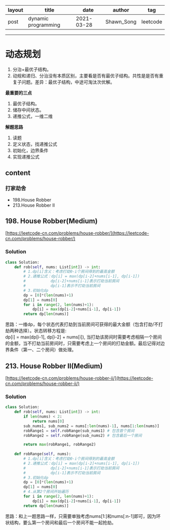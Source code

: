 |   layout  |   title | date | author  | tag |
|  ----  | ----  | ---- | ---- | ---- |
|  post | dynamic programming |  2021-03-28 | Shawn_Song  | leetcode
-------
 
# 动态规划  
1. 分治+最优子结构。
2. 动规和递归、分治没有本质区别，主要看是否有最优子结构。共性是是否有重复子问题。差异：最优子结构，中途可淘汰次优解。  

**最重要的三点**  
1. 最优子结构。
2. 储存中间状态。
3. 递推公式，一维二维   

**解题思路**  
1. 读题
2. 定义状态，找递推公式
3. 初始化，边界条件
4. 实现递推公式

## content
### 打家劫舍

* 198.House Robber
* 213.House Robber II


## 198. House Robber(Medium)

[https://leetcode-cn.com/problems/house-robber/](https://leetcode-cn.com/problems/house-robber/)

### Solution
```python
class Solution:
    def rob(self, nums: List[int]) -> int:
        # 1.dp[i]含义：考虑打劫0-i个房间得到的最高金额
        # 2.递推公式：dp[i] = max(dp[i-2]+nums[i-1], dp[i-1])
        #           dp[i-2]+nums[i-1]表示打劫当前房间
        #           dp[i-1]表示不打劫当前房间
        # 3.初始化dp
        dp = [0]*(len(nums)+1)
        dp[1] = nums[0]
        for i in range(2, len(nums)+1):
            dp[i] = max(dp[i-2]+nums[i-1], dp[i-1])
        return dp[len(nums)]
```
思路：一维dp，每个状态代表打劫到当前房间可获得的最大金额（包含打劫/不打劫两种选择）。状态转移方程是:  
dp[i] = max(dp[i-1], dp[i-2] + nums[i]),  当打劫该房间时需要考虑相隔一个房间的金额，当不打劫当前房间时，只需要考虑上一个房间的打劫金额。最后记得对边界条件（第一、二个房间）做处理。

## 213. House Robber II(Medium)

[https://leetcode-cn.com/problems/house-robber-ii/](https://leetcode-cn.com/problems/house-robber-ii/)

### Solution
```python
class Solution:
    def rob(self, nums: List[int]) -> int:
        if len(nums) < 2:
            return nums[0]
        sub_nums1, sub_nums2 = nums[:len(nums)-1], nums[1:len(nums)]
        robRange1 = self.robRange(sub_nums1) # 包含首个房间
        robRange2 = self.robRange(sub_nums2) # 包含最后一个房间

        return max(robRange1, robRange2)
    
    def robRange(self, nums):
        # 1.dp[i]含义：考虑打劫0-i个房间得到的最高金额
        # 2.递推公式：dp[i] = max(dp[i-2]+nums[i-1], dp[i-1])
        #           dp[i-2]+nums[i-1]表示打劫当前房间
        #           dp[i-1]表示不打劫当前房间
        # 3.初始化dp
        dp = [0]*(len(nums)+1)
        dp[1] = nums[0]
        # 4.从第2个房间开始遍历
        for i in range(2, len(nums)+1):
            dp[i] = max(dp[i-2]+nums[i-1], dp[i-1])
        return dp[len(nums)]
```
思路：和上一题思路一样，只需要单独考虑nums[1:]和nums[:n-1]即可，因为环状结构，要么第一个房间和最后一个房间不能一起抢劫。

